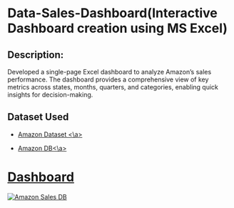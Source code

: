 # Data-Sales-Dashboard(Interactive Dashboard creation using MS Excel)
## Description:
Developed a single-page Excel dashboard to analyze Amazon’s sales performance. The dashboard provides a comprehensive view of key metrics across states, months, quarters, and categories, enabling quick insights for decision-making.

## Dataset Used
- <a href= "https://github.com/Kajal1985/Data-Sales-Dashboard/blob/main/AMAZON%20DATA-SET%20USED.xlsx" > Amazon Dataset <\a>

- <a href= "https://github.com/Kajal1985/Data-Sales-Dashboard/blob/main/Amazon%20Data_%20Sales%20Dashboard.xlsx "> Amazon DB<\a>
# Dashboard
![Amazon Sales DB](https://github.com/user-attachments/assets/7e7a644b-a4d9-4991-8e9a-d6737e5d9589)

